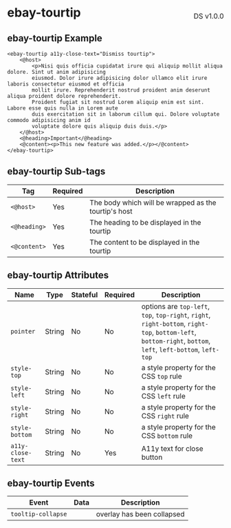 <h1 style='display: flex; justify-content: space-between; align-items: center;'>
    <span>
        ebay-tourtip
    </span>
    <span style='font-weight: normal; font-size: medium; margin-bottom: -15px;'>
        DS v1.0.0
    </span>
</h1>

## ebay-tourtip Example

```marko
<ebay-tourtip a11y-close-text="Dismiss tourtip">
    <@host>
        <p>Nisi quis officia cupidatat irure qui aliquip mollit aliqua dolore. Sint ut anim adipisicing
        eiusmod. Dolor irure adipisicing dolor ullamco elit irure laboris consectetur eiusmod et officia
        mollit irure. Reprehenderit nostrud proident anim deserunt aliqua proident dolore reprehenderit.
        Proident fugiat sit nostrud Lorem aliquip enim est sint. Labore esse quis nulla in Lorem aute
        duis exercitation sit in laborum cillum qui. Dolore voluptate commodo adipisicing anim id
        voluptate dolore quis aliquip duis duis.</p>
    </@host>
    <@heading>Important</@heading>
    <@content><p>This new feature was added.</p></@content>
</ebay-tourtip>
```

## ebay-tourtip Sub-tags

| Tag          | Required | Description                                          |
| ------------ | -------- | ---------------------------------------------------- |
| `<@host>`    | Yes      | The body which will be wrapped as the tourtip's host |
| `<@heading>` | Yes      | The heading to be displayed in the tourtip           |
| `<@content>` | Yes      | The content to be displayed in the tourtip           |

## ebay-tourtip Attributes

| Name              | Type   | Stateful | Required | Description                                                                                                                                                  |
| ----------------- | ------ | -------- | -------- | ------------------------------------------------------------------------------------------------------------------------------------------------------------ |
| `pointer`         | String | No       | No       | options are `top-left`, `top`, `top-right`, `right`, `right-bottom`, `right-top`, `bottom-left`, `bottom-right`, `bottom`, `left`, `left-bottom`, `left-top` |
| `style-top`       | String | No       | No       | a style property for the CSS `top` rule                                                                                                                      |
| `style-left`      | String | No       | No       | a style property for the CSS `left` rule                                                                                                                     |
| `style-right`     | String | No       | No       | a style property for the CSS `right` rule                                                                                                                    |
| `style-bottom`    | String | No       | No       | a style property for the CSS `bottom` rule                                                                                                                   |
| `a11y-close-text` | String | No       | Yes      | A11y text for close button                                                                                                                                   |

## ebay-tourtip Events

| Event              | Data | Description                |
| ------------------ | ---- | -------------------------- |
| `tooltip-collapse` |      | overlay has been collapsed |
